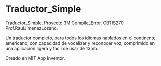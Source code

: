 # Traductor_Simple
Traductor_Simple, Proyecto 3M Compile_Error.  CBTIS270 Prof.RaulJimenezLozano.

Un traductor completo, para todos los idiomas hablados en el continente americano, con capacidad de vocalizar y reconocer voz, comprimido en una aplicacion ligera y facil de usar de 13mb.

Creado en MIT App Inventor.
